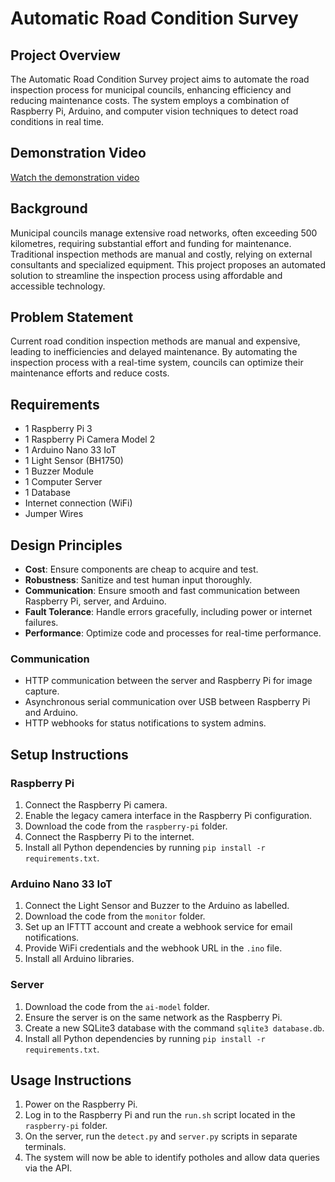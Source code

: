 # Automatic Road Condition Survey

## Project Overview

The Automatic Road Condition Survey project aims to automate the road inspection process for municipal councils, enhancing efficiency and reducing maintenance costs. The system employs a combination of Raspberry Pi, Arduino, and computer vision techniques to detect road conditions in real time.

## Demonstration Video

[Watch the demonstration video](https://youtu.be/fx3eOhopYiI)


## Background

Municipal councils manage extensive road networks, often exceeding 500 kilometres, requiring substantial effort and funding for maintenance. Traditional inspection methods are manual and costly, relying on external consultants and specialized equipment. This project proposes an automated solution to streamline the inspection process using affordable and accessible technology.

## Problem Statement

Current road condition inspection methods are manual and expensive, leading to inefficiencies and delayed maintenance. By automating the inspection process with a real-time system, councils can optimize their maintenance efforts and reduce costs.

## Requirements

- 1 Raspberry Pi 3
- 1 Raspberry Pi Camera Model 2
- 1 Arduino Nano 33 IoT
- 1 Light Sensor (BH1750)
- 1 Buzzer Module
- 1 Computer Server
- 1 Database
- Internet connection (WiFi)
- Jumper Wires

## Design Principles

- **Cost**: Ensure components are cheap to acquire and test.
- **Robustness**: Sanitize and test human input thoroughly.
- **Communication**: Ensure smooth and fast communication between Raspberry Pi, server, and Arduino.
- **Fault Tolerance**: Handle errors gracefully, including power or internet failures.
- **Performance**: Optimize code and processes for real-time performance.

### Communication

- HTTP communication between the server and Raspberry Pi for image capture.
- Asynchronous serial communication over USB between Raspberry Pi and Arduino.
- HTTP webhooks for status notifications to system admins.

## Setup Instructions

### Raspberry Pi

1. Connect the Raspberry Pi camera.
2. Enable the legacy camera interface in the Raspberry Pi configuration.
3. Download the code from the `raspberry-pi` folder.
4. Connect the Raspberry Pi to the internet.
5. Install all Python dependencies by running `pip install -r requirements.txt`.

### Arduino Nano 33 IoT

1. Connect the Light Sensor and Buzzer to the Arduino as labelled.
2. Download the code from the `monitor` folder.
3. Set up an IFTTT account and create a webhook service for email notifications.
4. Provide WiFi credentials and the webhook URL in the `.ino` file.
5. Install all Arduino libraries.

### Server

1. Download the code from the `ai-model` folder.
2. Ensure the server is on the same network as the Raspberry Pi.
3. Create a new SQLite3 database with the command `sqlite3 database.db`.
4. Install all Python dependencies by running `pip install -r requirements.txt`.

## Usage Instructions

1. Power on the Raspberry Pi.
2. Log in to the Raspberry Pi and run the `run.sh` script located in the `raspberry-pi` folder.
3. On the server, run the `detect.py` and `server.py` scripts in separate terminals.
4. The system will now be able to identify potholes and allow data queries via the API.
